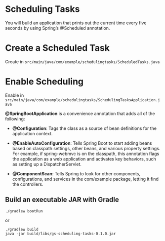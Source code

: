 # Scheduling Tasks
You will build an application that prints out the current time every five seconds by using Spring’s @Scheduled annotation.

# Create a Scheduled Task

Create in `src/main/java/com/example/schedulingtasks/ScheduledTasks.java`

# Enable Scheduling

Enable in `src/main/java/com/example/schedulingtasks/SchedulingTasksApplication.java`

**@SpringBootApplication** is a convenience annotation that adds all of the following:

- **@Configuration**: Tags the class as a source of bean definitions for the application context.

- **@EnableAutoConfiguration**: Tells Spring Boot to start adding beans based on classpath settings, other beans, and various property settings. For example, if spring-webmvc is on the classpath, this annotation flags the application as a web application and activates key behaviors, such as setting up a DispatcherServlet.

- **@ComponentScan**: Tells Spring to look for other components, configurations, and services in the com/example package, letting it find the controllers.

## Build an executable JAR with Gradle

```shell
./gradlew bootRun
```

or

```shell
./gradlew build
java -jar build/libs/gs-scheduling-tasks-0.1.0.jar
```
